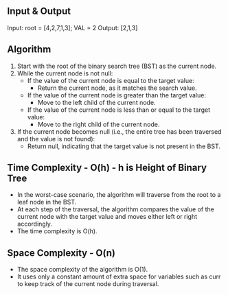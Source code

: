 ## Input & Output
Input: root = \[4,2,7,1,3\]; VAL = 2
Output: \[2,1,3\]

## Algorithm

1. Start with the root of the binary search tree (BST) as the current node.
2. While the current node is not null:
    - If the value of the current node is equal to the target value:
        - Return the current node, as it matches the search value.
    - If the value of the current node is greater than the target value:
        - Move to the left child of the current node.
    - If the value of the current node is less than or equal to the target value:
        - Move to the right child of the current node.
3. If the current node becomes null (i.e., the entire tree has been traversed and the value is not found):
    - Return null, indicating that the target value is not present in the BST.

## Time Complexity - O(h) - h is Height of Binary Tree

- In the worst-case scenario, the algorithm will traverse from the root to a leaf node in the BST.
- At each step of the traversal, the algorithm compares the value of the current node with the target value and moves either left or right accordingly.
- The time complexity is O(h).

## Space Complexity - O(n)

- The space complexity of the algorithm is O(1).
- It uses only a constant amount of extra space for variables such as curr to keep track of the current node during traversal.